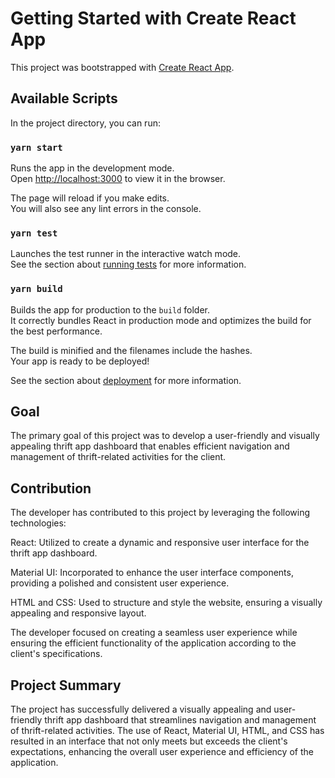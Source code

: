 # Getting Started with Create React App

This project was bootstrapped with [Create React App](https://github.com/facebook/create-react-app).

## Available Scripts

In the project directory, you can run:

### `yarn start`

Runs the app in the development mode.\
Open [http://localhost:3000](http://localhost:3000) to view it in the browser.

The page will reload if you make edits.\
You will also see any lint errors in the console.

### `yarn test`

Launches the test runner in the interactive watch mode.\
See the section about [running tests](https://facebook.github.io/create-react-app/docs/running-tests) for more information.

### `yarn build`

Builds the app for production to the `build` folder.\
It correctly bundles React in production mode and optimizes the build for the best performance.

The build is minified and the filenames include the hashes.\
Your app is ready to be deployed!

See the section about [deployment](https://facebook.github.io/create-react-app/docs/deployment) for more information.

## Goal
The primary goal of this project was to develop a user-friendly and visually appealing thrift app dashboard that enables efficient navigation and management of thrift-related activities for the client.

## Contribution
The developer has contributed to this project by leveraging the following technologies:

React: Utilized to create a dynamic and responsive user interface for the thrift app dashboard.

Material UI: Incorporated to enhance the user interface components, providing a polished and consistent user experience.

HTML and CSS: Used to structure and style the website, ensuring a visually appealing and responsive layout.

The developer focused on creating a seamless user experience while ensuring the efficient functionality of the application according to the client's specifications.

## Project Summary
The project has successfully delivered a visually appealing and user-friendly thrift app dashboard that streamlines navigation and management of thrift-related activities. The use of React, Material UI, HTML, and CSS has resulted in an interface that not only meets but exceeds the client's expectations, enhancing the overall user experience and efficiency of the application.
